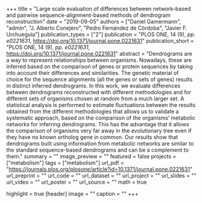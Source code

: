 +++
title = "Large scale evaluation of differences between network-based and pairwise sequence-alignment-based methods of dendrogram reconstruction"
date = "2019-09-05"
authors = ["Daniel Gamermann", "admin", "J. Alberto Conejero", "Pedro Fernández de Córdoba", "Javier F. Urchueguía"]
publication_types = ["2"]
publication = "PLOS ONE, 14 (9), _pp. e0221631_, https://doi.org/10.1371/journal.pone.0221631"
publication_short = "PLOS ONE, 14 (9), _pp. e0221631_, https://doi.org/10.1371/journal.pone.0221631"
abstract = "Dendrograms are a way to represent relationships between organisms. Nowadays, these are inferred based on the comparison of genes or protein sequences by taking into account their differences and similarities. The genetic material of choice for the sequence alignments (all the genes or sets of genes) results in distinct inferred dendrograms. In this work, we evaluate differences between dendrograms reconstructed with different methodologies and for different sets of organisms chosen at random from a much larger set. A statistical analysis is performed to estimate fluctuations between the results obtained from the different methodologies that allows us to validate a systematic approach, based on the comparison of the organisms’ metabolic networks for inferring dendrograms. This has the advantage that it allows the comparison of organisms very far away in the evolutionary tree even if they have no known ortholog gene in common. Our results show that dendrograms built using information from metabolic networks are similar to the standard sequence-based dendrograms and can be a complement to them."
summary = ""
image_preview = ""
featured = false
projects = ["metabolism"]
tags = ["metabolism"]
url_pdf = "https://journals.plos.org/plosone/article?id=10.1371/journal.pone.0221631"
url_preprint = ""
url_code = ""
url_dataset = ""
url_project = ""
url_slides = ""
url_video = ""
url_poster = ""
url_source = ""
math = true

highlight = true
[header]
image = ""
caption = ""
+++
